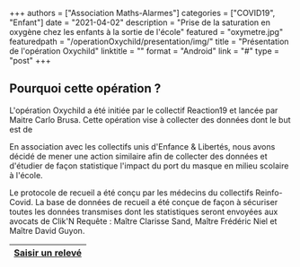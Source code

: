 +++
authors = ["Association Maths-Alarmes"]
categories = ["COVID19", "Enfant"]
date = "2021-04-02"
description = "Prise de la saturation en oxygène chez les enfants à la sortie de l'école" 
featured = "oxymetre.jpg"
featuredpath = "/operationOxychild/presentation/img/"
title = "Présentation de l'opération Oxychild"
linktitle = ""
format = "Android"
link = "#"
type = "post"
+++

## Pourquoi cette opération ?

L'opération Oxychild a été initiée par le collectif Reaction19 et lancée par Maitre Carlo Brusa.
Cette opération vise à collecter des données dont le but est de 

En association avec les collectifs unis d'Enfance & Libertés, nous avons décidé de mener une action similaire afin de collecter des données et d'étudier de façon statistique l'impact du port du masque en milieu scolaire à l'école.

Le protocole de recueil a été conçu par les médecins du collectifs Reinfo-Covid. La base de données de recueil a été conçue de façon à sécuriser toutes les données transmises dont les statistiques seront envoyées aux avocats de Clik'N Requête : Maître Clarisse Sand, Maître Frédéric Niel et Maître David Guyon.


| [Saisir un relevé](https://oxychild.maths-alarmes.fr)   |
|-------------|